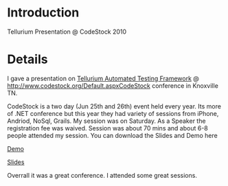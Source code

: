 # Introduction #

Tellurium Presentation @ CodeStock 2010


# Details #

I gave a presentation on [Tellurium Automated Testing Framework](http://code.google.com/p/aost/) @ http://www.codestock.org/Default.aspxCodeStock conference in Knoxville TN.


CodeStock is a two day (Jun 25th and 26th) event held every year. Its more of .NET conference but this year they had variety of sessions from iPhone, Andriod, NoSql, Grails. My session was on Saturday. As a Speaker the registration fee was waived. Session was about 70 mins and about 6-8 people attended my session. You can download the Slides and Demo here

[Demo](http://groups.google.com/group/tellurium-users/web/Tellurium_Sample%20%282%29.zip)

[Slides](http://groups.google.com/group/tellurium-users/web/TelluriumPresentationCodeStock2010.ppt)


Overrall it was a great conference. I attended some great sessions.